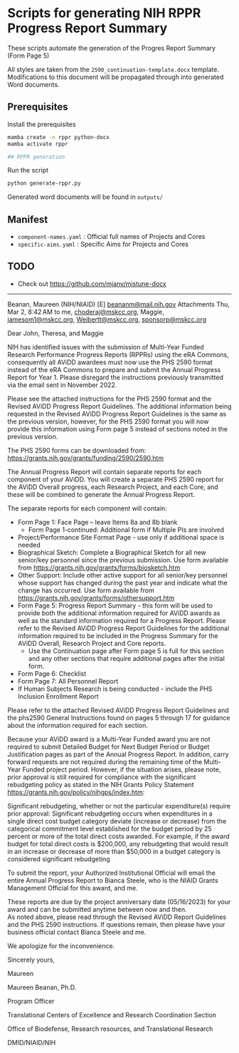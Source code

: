 # Scripts for generating NIH RPPR Progress Report Summary

These scripts automate the generation of the Progres Report Summary (Form Page 5)

All styles are taken from the `2590_continuation-template.docx` template. Modifications to this document will be propagated through into generated Word documents.

## Prerequisites

Install the prerequisites
```bash
mamba create -n rppr python-docx
mamba activate rppr

## RPPR generation
```
Run the script
```bash
python generate-rppr.py
```
Generated word documents will be found in `outputs/`

## Manifest
* `component-names.yaml` : Official full names of Projects and Cores
* `specific-aims.yaml` : Specific Aims for Projects and Cores

## TODO
* Check out https://github.com/mjanv/mistune-docx



---

Beanan, Maureen (NIH/NIAID) [E] <beananm@mail.nih.gov>
Attachments
Thu, Mar 2, 8:42 AM
to me, choderaj@mskcc.org, Maggie, jamesom1@mskcc.org, Weibertt@mskcc.org, sponsorp@mskcc.org

Dear John, Theresa, and Maggie

NIH has identified issues with the submission of Multi-Year Funded Research Performance Progress Reports (RPPRs) using the eRA Commons, consequently all AViDD awardees must now use the PHS 2590 format instead of the eRA Commons to prepare and submit the Annual Progress Report for Year 1.   Please disregard the instructions previously transmitted via the email sent in November 2022. 

Please see the attached instructions for the PHS 2590 format and the Revised AViDD Progress Report Guidelines.  The additional information being requested in the Revised AViDD Progress Report Guidelines is the same as the previous version, however, for the PHS 2590 format you will now provide this information using Form page 5 instead of sections noted in the previous version.

The PHS 2590 forms can be downloaded from: https://grants.nih.gov/grants/funding/2590/2590.htm

The Annual Progress Report will contain separate reports for each component of your AViDD.   You will create a separate PHS 2590 report for the AViDD Overall progress, each Research Project, and each Core, and these will be combined to generate the Annual Progress Report.

The separate reports for each component will contain:
* Form Page 1:  Face Page – leave Items 8a and 8b blank
    * Form Page 1-continued:  Additional form if Multiple PIs are involved
* Project/Performance Site Format Page - use only if additional space is needed
* Biographical Sketch: Complete a Biographical Sketch for all new senior/key personnel since the previous submission.  Use form available from https://grants.nih.gov/grants/forms/biosketch.htm
* Other Support: Include other active support for all senior/key personnel whose support has changed during the past year and indicate what the change has occurred.  Use form available from https://grants.nih.gov/grants/forms/othersupport.htm
* Form Page 5:  Progress Report Summary - this form will be used to provide both the additional information required for AViDD awards as well as the standard information required for a Progress Report.  Please refer to the Revised AViDD Progress Report Guidelines for the additional information required to be included in the Progress Summary for the AViDD Overall, Research Project and Core reports.
    * Use the Continuation page after Form page 5 is full for this section and any other sections that require additional pages after the initial form.
* Form Page 6:  Checklist
* Form Page 7:  All Personnel Report
* If Human Subjects Research is being conducted - include the PHS Inclusion Enrollment Report

Please refer to the attached Revised AViDD Progress Report Guidelines and the phs2590 General Instructions found on pages 5 through 17 for guidance about the information required for each section.

Because your AViDD award is a Multi-Year Funded award you are not required to submit Detailed Budget for Next Budget Period or Budget Justification pages as part of the Annual Progress Report.  In addition, carry forward requests are not required during the remaining time of the Multi-Year Funded project period.   However, if the situation arises, please note, prior approval is still required for compliance with the significant rebudgeting policy as stated in the NIH Grants Policy Statement https://grants.nih.gov/policy/nihgps/index.htm:

Significant rebudgeting, whether or not the particular expenditure(s) require prior approval:  Significant rebudgeting occurs when expenditures in a single direct cost budget category deviate (increase or decrease) from the categorical commitment level established for the budget period by 25 percent or more of the total direct costs awarded. For example, if the award budget for total direct costs is $200,000, any rebudgeting that would result in an increase or decrease of more than $50,000 in a budget category is considered significant rebudgeting

To submit the report, your Authorized Institutional Official will email the entire Annual Progress Report to Bianca Steele, who is the NIAID Grants Management Official for this award, and me.

These reports are due by the project anniversary date (05/16/2023) for your award and can be submitted anytime between now and then.  
As noted above, please read through the Revised AViDD Report Guidelines and the PHS 2590 instructions.  If questions remain, then please have your business official contact Bianca Steele and me.

We apologize for the inconvenience.

Sincerely yours,

Maureen

 

Maureen Beanan, Ph.D.

Program Officer

Translational Centers of Excellence and Research Coordination Section

Office of Biodefense, Research resources, and Translational Research

DMID/NIAID/NIH